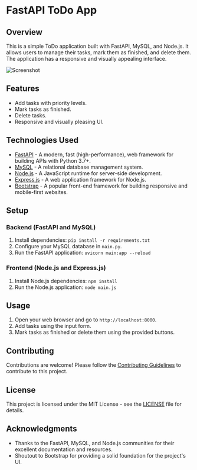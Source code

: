 # FastAPI ToDo App

## Overview

This is a simple ToDo application built with FastAPI, MySQL, and Node.js. It allows users to manage their tasks, mark them as finished, and delete them. The application has a responsive and visually appealing interface.

![Screenshot](path/to/screenshot.png)

## Features

- Add tasks with priority levels.
- Mark tasks as finished.
- Delete tasks.
- Responsive and visually pleasing UI.

## Technologies Used

- [FastAPI](https://fastapi.tiangolo.com/) - A modern, fast (high-performance), web framework for building APIs with Python 3.7+.
- [MySQL](https://www.mysql.com/) - A relational database management system.
- [Node.js](https://nodejs.org/) - A JavaScript runtime for server-side development.
- [Express.js](https://expressjs.com/) - A web application framework for Node.js.
- [Bootstrap](https://getbootstrap.com/) - A popular front-end framework for building responsive and mobile-first websites.

## Setup

### Backend (FastAPI and MySQL)

1. Install dependencies: `pip install -r requirements.txt`
2. Configure your MySQL database in `main.py`.
3. Run the FastAPI application: `uvicorn main:app --reload`

### Frontend (Node.js and Express.js)

1. Install Node.js dependencies: `npm install`
2. Run the Node.js application: `node main.js`

## Usage

1. Open your web browser and go to `http://localhost:8000`.
2. Add tasks using the input form.
3. Mark tasks as finished or delete them using the provided buttons.

## Contributing

Contributions are welcome! Please follow the [Contributing Guidelines](CONTRIBUTING.md) to contribute to this project.

## License

This project is licensed under the MIT License - see the [LICENSE](LICENSE) file for details.

## Acknowledgments

- Thanks to the FastAPI, MySQL, and Node.js communities for their excellent documentation and resources.
- Shoutout to Bootstrap for providing a solid foundation for the project's UI.

